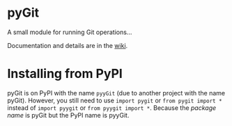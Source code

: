 # pyGit
A small module for running Git operations...

Documentation and details are in the [wiki](https://github.com/thetechrobo/pygit/wiki).

# Installing from PyPI
pyGit is on PyPI with the name `pyyGit` (due to another project with the name pyGit). However, you still need to use `import pygit` or `from pygit import *` instead of `import pyygit` or `from pyygit import *`. Because the *package name* is pyGit but the PyPI name is pyyGit.
